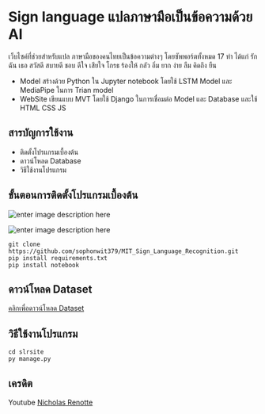 # Sign language แปลภาษามือเป็นข้อความด้วย AI


เว็บไซค์ที่ช่วยสำหรับแปล ภาษามือของคนไทยเป็นข้อความต่างๆ โดยซัพพอร์ตทั้งหมด 17 ท่า ได้แก่
รัก ฉัน เธอ สวัสดี สบายดี ชอบ ดีใจ เสียใจ โกรธ ร้องให้ กลัว อิ่ม ยาก ง่าย ลืม คิดถึง ยืน

  - Model สร้างด้วย Python ใน Jupyter notebook   โดยใช้ LSTM Model และ MediaPipe ในการ Trian model
  -   WebSite เขียนแบบ MVT โดยใช้ Django ในการเชื่อมต่อ Model  และ Database และใช้ HTML CSS JS 


## สารบัญการใช้งาน
 
 - ติดตั้งโปรแกรมเบื้องต้น
 - ดาวน์โหลด Database
 - วิธีใช้งานโปรแกรม



## ขั้นตอนการติดตั้งโปรแกรมเบื้องต้น
![enter image description here](https://arcade-pk.readthedocs.io/en/latest/_images/setup_windows_1.png)



![enter image description here ](https://www.comscidev.com/wp-content/uploads/2019/01/Install-VSCode-3.jpg)

    git clone https://github.com/sophonwit379/MIT_Sign_Language_Recognition.git
    pip install requirements.txt
    pip install notebook

## ดาวน์โหลด Dataset
[	คลิกเพื่อดาวน์โหลด Dataset](https://drive.google.com/file/d/17-hhCr_5tQIkMToAlevN3njRZiemX1wO/view?usp=share_link)

	
## วิธีใช้งานโปรแกรม
	cd slrsite 
	py manage.py

## เครดิต
Youtube [  Nicholas Renotte](https://www.youtube.com/@NicholasRenotte)
